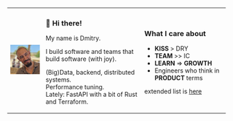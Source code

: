 <table>
<tr>
<td><img src="dmitry-kruglov.jpeg" alt="Dmitry Kruglov" width="150"></td>
<td>

### 👋 Hi there!

My name is Dmitry.

I build software and teams that build software (with joy).  

(Big)Data, backend, distributed systems.  
Performance tuning.  
Lately: FastAPI with a bit of Rust and Terraform.

</td>

<td>

### What I care about

- **KISS** > DRY
- **TEAM** >> IC
- **LEARN** => **GROWTH**
- Engineers who think in **PRODUCT** terms

extended list is [here](https://github.com/kruglov-dmitry/about)
</td>
</tr>
</table>
